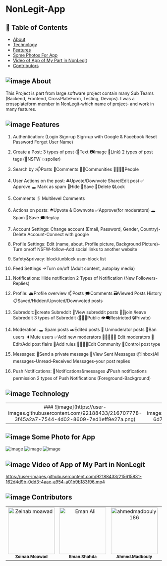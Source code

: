 # NonLegit-App
## 📝 Table of Contents

- [About](#about)
- [Technology](#technology)
- [Features](#features)
- [Some Photos For App](#photos)
- [Video of App of My Part in NonLegit](#video)
- [Contributors](#contributors)

## ![image](https://user-images.githubusercontent.com/92188433/216702887-98bbfe3f-8eda-4939-b895-b4f450d5ac39.png) About <a name = "about"></a>
This Project is part from large software project contain many Sub Teams (Backend, Frontend, CrossPlateForm, Testing, Devops). I was a crossplateform member in NonLegit-which name of project- and work in many features.

## ![image](https://user-images.githubusercontent.com/92188433/216706596-02466adc-49b0-4025-9b25-39e00138adec.png) Features <a name = "features"></a>
1. Authentication: (Login Sign-up Sign-up with Google & Facebook Reset Password Forget User Name)

2. Create a Post: 3 types of post (📝Text 📷Image 📎Link)
2 types of post tags (🔞NSFW 💥spoiler)

3. Search by :📫Posts 💭Comments 👨‍👧Communities 👨‍👨‍👦‍👦People

4. User Actions on the post: ⏏Upvote/Downvote Share/Edit post ✅ Approve 🕳 Mark as spam 🙈Hide 🔱Save 🚫Delete 🔒Lock

5. Comments
🖇 Multilevel Comments

6. Actions on posts: ⏏Upvote & Downvote ✅Approve(for moderators) 🕳Spam 🔱Save 🗯Replay

7. Account Settings: Change account (Email, Password, Gender, Country)-Delete Account-Connect with google

8. Profile Settings: Edit (name, about, Profile picture, Background Picture)-Turn on/off NSFW-follow-Add social links to another website

9. Safety&privacy: block/unblock user-block list

10. Feed Settings
→Turn on/off (Adult content, autoplay media)

11. Notifications: Hide notification
2 Types of Notification (New Followers-Replies)

12. Profile: 🏔Profile overview 📫Posts 🗯Comments 🗃Viewed Posts History 📋Saved/Hidden/Upvoted/Downvoted posts

13. Subreddit:🔰create Subreddit 👀View subreddit posts 🤜🏼join /leave Subreddit
3 types of Subreddit (👷🏼‍♂️Public 👁‍🗨Restricted 🔒Private)

14. Moderation: 🕳 Spam posts ✒Edited posts
💈 Unmoderator posts 🚫Ban users 🔈Mute users ✅Add new moderators 👨🏽‍🤝‍👨🏻 Edit moderators 🎨Edit/Add post flairs 🚧Add rules 👨‍👨‍👦‍👦Edit Community 💭Control post type

15. Messages: 📩Send a private message 📮View Sent Messages 📦Inbox(All messages-Unread-Received Messages-your post replies

16. Push Notifications: 💌Notifications&messages
🔓Push notifications permission
2 types of Push Notifications (Foreground-Background)


## ![image](https://user-images.githubusercontent.com/92188433/216702751-f4e05685-424b-4687-98d2-7b18899080db.png) Technology <a name = "Technology"></a>
<table>
  <tr>
     <td align="center">
      ### ![image](https://user-images.githubusercontent.com/92188433/216707778-3f45a2a7-7544-4d02-8609-7ed1eff9e27a.png)
    </td>
    
   <td align="center">
      ### ![image](https://user-images.githubusercontent.com/92188433/216707699-6d741cb6-9ecb-4f7e-be96-87bc545bf8cc.png)
    </td>    
  </tr>
  </table>


## ![image](https://user-images.githubusercontent.com/92188433/216702206-de6a2fcb-5d51-499c-bfd4-d41b5fd535e2.png) Some Photo for App <a name = "photos"></a>
![image](https://user-images.githubusercontent.com/92188433/215614959-7fa9690d-aae4-4862-95e1-77f1ef55f773.png)
![image](https://user-images.githubusercontent.com/92188433/215615139-71663c0f-382a-45ef-88a1-359c6acc79b7.png)
![image](https://user-images.githubusercontent.com/92188433/215615191-03108b13-b8a7-4f45-8a10-e4e0462833d7.png)

##  ![image](https://user-images.githubusercontent.com/92188433/216702368-a9db587c-02c9-4f92-9716-828ff18a544e.png) Video of App of My Part in NonLegit <a name = "video"></a>
https://user-images.githubusercontent.com/92188433/215615831-162d4d9b-0dd3-4aae-a954-a01b9b183f96.mp4

## ![image](https://user-images.githubusercontent.com/92188433/216702535-78dc137f-5365-4a74-b1f3-a9dfe4aecde7.png) Contributors
<table>
  <tr>
     <td align="center">
    <a href="https://github.com/zeinabmoawad" target="_black">
    <img src="https://avatars.githubusercontent.com/u/92188433?v=4" width="150px;" alt="Zeinab moawad"/>
    <br />
    <sub><b>Zeinab Moawad</b></sub></a>
    </td>
    
   <td align="center">
    <a href="https://github.com/emanshahda" target="_black">
    <img src="https://avatars.githubusercontent.com/u/89708797?v=4" width="150px;" alt="Eman Ali"/>
    <br />
    <sub><b>Eman Shahda</b></sub></a>
    </td>
    
   <td align="center">
    <a href="https://github.com/ahmedmadbouly186" target="_black">
    <img src="https://avatars.githubusercontent.com/u/66012617?v=4" width="150px;"  alt="ahmedmadbouly186"/>
    <br />
    <sub><b>Ahmed Madbouly</b></sub></a>
    </td>
    
   <td align="center">
    <a href="https://github.com/belfooz" target="_black">
    <img src="https://avatars.githubusercontent.com/u/99263226?v=4" width="150px;" alt="Ahmed Fawzy"/>
    <br />
    <sub><b>Ahmed Fawzy</b></sub></a>
    </td>
    
   <td align="center">
    <a href="https://github.com/Amr146" target="_black">
    <img src="https://avatars.githubusercontent.com/u/76057767?v=4" width="150px;" alt="Amr146"/>
    <br />
    <sub><b>Amr</b></sub></a>
    </td>
    
  </tr>
  </table>
